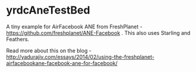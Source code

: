 yrdcAneTestBed
==============

A tiny example for AirFacebook ANE from FreshPlanet - https://github.com/freshplanet/ANE-Facebook . This also uses Starling and Feathers.

Read more about this on the blog - http://yadurajiv.com/essays/2014/02/using-the-freshplanet-airfacebookane-facebook-ane-for-facebook/
